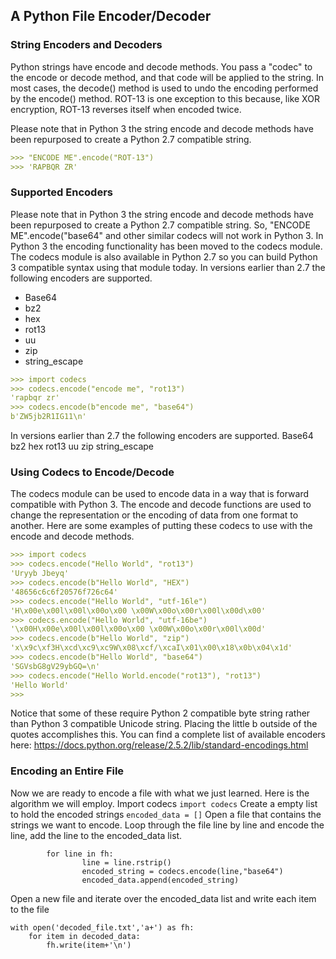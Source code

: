 ## A Python File Encoder/Decoder

### String Encoders and Decoders

Python strings have encode and decode methods. You pass a "codec" to the encode or decode method, and that code will be applied to the string. In most cases, the decode() method is used to undo the encoding performed by the encode() method. ROT-13 is one exception to this because, like XOR encryption, ROT-13 reverses itself when encoded twice.

Please note that in Python 3 the string encode and decode methods have been repurposed to create a Python 2.7 compatible string. 

```markdown
>>> "ENCODE ME".encode("ROT-13")
>>> 'RAPBQR ZR'
```

### Supported Encoders

Please note that in Python 3 the string encode and decode methods have been repurposed to create a Python 2.7 compatible string.
So, "ENCODE ME".encode("base64" and other similar codecs will not work in Python 3. In Python 3 the encoding functionality has been moved to the codecs module. The codecs module is also available in Python 2.7 so you can build Python 3 compatible syntax using that module today.
In versions earlier than 2.7 the following encoders are supported.
- Base64
- bz2
- hex
- rot13
- uu
- zip
- string_escape

```markdown
>>> import codecs
>>> codecs.encode("encode me", "rot13")
'rapbqr zr'
>>> codecs.encode(b"encode me", "base64")
b'ZW5jb2R1IG11\n'
```
In versions earlier than 2.7 the following encoders are supported.
Base64
bz2
hex
rot13
uu
zip
string_escape

### Using Codecs to Encode/Decode

The codecs module can be used to encode data in a way that is forward compatible with Python 3. The encode and decode functions are used to change the representation or the encoding of data from one format to another. Here are some examples of putting these codecs to use with the encode and decode methods. 

```markdown
>>> import codecs
>>> codecs.encode("Hello World", "rot13")
'Uryyb Jbeyq'
>>> codecs.encode(b"Hello World", "HEX")
'48656c6c6f20576f726c64'
>>> codecs.encode("Hello World", "utf-16le")
'H\x00e\x00l\x00l\x00o\x00 \x00W\x00o\x00r\x00l\x00d\x00'
>>> codecs.encode("Hello World", "utf-16be")
'\x00H\x00e\x00l\x00l\x00o\x00 \x00W\x00o\x00r\x00l\x00d'
>>> codecs.encode(b"Hello World", "zip")
'x\x9c\xf3H\xcd\xc9\xc9W\x08\xcf/\xcaI\x01\x00\x18\x0b\x04\x1d'
>>> codecs.encode(b"Hello World", "base64")
'SGVsbG8gV29ybGQ=\n'
>>> codecs.encode("Hello World.encode("rot13"), "rot13")
'Hello World'
>>>
```
Notice that some of these require Python 2 compatible byte string rather than Python 3 compatible Unicode string. Placing the little b outside of the quotes accomplishes this. You can find a complete list of available encoders here: https://docs.python.org/release/2.5.2/lib/standard-encodings.html

### Encoding an Entire File
Now we are ready to encode a file with what we just learned. Here is the algorithm we will employ.
Import codecs
```import codecs```
Create a empty list to hold the encoded strings
```encoded_data = []```
Open a file that contains the strings we want to encode. Loop through the file line by line and encode the line, add the line to the encoded_data list.

```with open('ioc_database.txt','r') as fh:
        for line in fh:
                line = line.rstrip()
                encoded_string = codecs.encode(line,"base64")
                encoded_data.append(encoded_string)
```
Open a new file and iterate over the encoded_data list and write each item to the file

```
with open('decoded_file.txt','a+') as fh:
    for item in decoded_data:
        fh.write(item+'\n')
```

